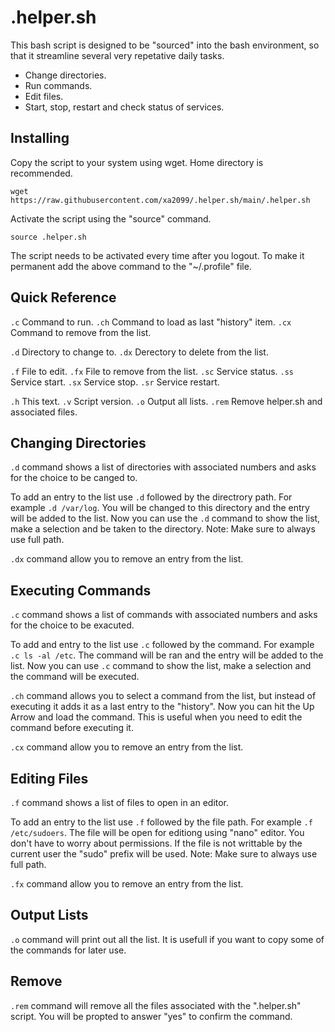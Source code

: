 .helper.sh
==========

This bash script is designed to be "sourced" into the bash environment, so that it
streamline several very repetative daily tasks.

- Change directories.
- Run commands.
- Edit files.
- Start, stop, restart and check status of services.


Installing
----------

Copy the script to your system using wget. Home directory is recommended.

`wget https://raw.githubusercontent.com/xa2099/.helper.sh/main/.helper.sh`

Activate the script using the "source" command.

`source .helper.sh`

The script needs to be activated every time after you logout. To make it 
permanent add the above command to the "~/.profile" file. 



Quick Reference
---------------

`.c`      Command to run.
`.ch`     Command to load as last "history" item.
`.cx`     Command to remove from the list.

`.d`      Directory to change to.
`.dx`     Derectory to delete from the list.

`.f`      File to edit.
`.fx`     File to remove from the list.
`.sc`     Service status.
`.ss`     Service start.
`.sx`     Service stop.
`.sr`     Service restart.

`.h`      This text.
`.v`      Script version.
`.o`      Output all lists.
`.rem`    Remove helper.sh and associated files.


Changing Directories
--------------------

`.d` command shows a list of directories with associated numbers and asks for the
choice to be canged to.

To add an entry to the list use `.d` followed by the directrory path. For example
`.d /var/log`. You will be changed to this directory and the entry will be added
to the list. Now you can use the `.d` command to show the list, make a selection
and be taken to the directory. Note: Make sure to always use full path.

`.dx` command allow you to remove an entry from the list.


Executing Commands
------------------

`.c` command shows a list of commands with associated numbers and asks for the 
choice to be exacuted.

To add and entry to the list use `.c` followed by the command. For example
`.c ls -al /etc`. The command will be ran and the entry will be added to the 
list. Now you can use `.c` command to show the list, make a selection and the
command will be executed.

`.ch` command allows you to select a command from the list, but instead of
executing it adds it as a last entry to the "history". Now you can hit the
Up Arrow and load the command. This is useful when you need to edit the
command before executing it.

`.cx` command allow you to remove an entry from the list.


Editing Files
-------------

`.f` command shows a list of files to open in an editor.

To add an entry to the list use `.f` followed by the file path. For example
`.f /etc/sudoers`. The file will be open for editiong using "nano" editor.
You don't have to worry about permissions. If the file is not writtable by
the current user the "sudo" prefix will be used.  Note: Make sure to always 
use full path.

`.fx` command allow you to remove an entry from the list.


Output Lists
------------

`.o` command will print out all the list. It is usefull if you want to copy
some of the commands for later use.


Remove
------

`.rem` command will remove all the files associated with the ".helper.sh"
script. You will be propted to answer "yes" to confirm the command.
